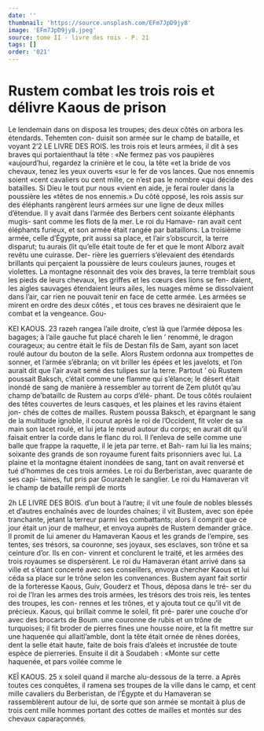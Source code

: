 ```yaml
---
date: ''
thumbnail: 'https://source.unsplash.com/EFm7JpD9jy8'
image: 'EFm7JpD9jy8.jpeg'
source: tome II - livre des rois - P. 21
tags: []
order: '021'
---
```


# Rustem combat les trois rois et délivre Kaous de prison

Le lendemain dans on disposa les troupes; des deux côtés on arbora les étendards. Tehemten con-
duisit son armée sur le champ de bataille, et voyant
2’2 LE LIVRE DES ROIS.
les trois rois et leurs armées, il dit à ses braves qui portaienthaut la tête : «Ne fermez pas vos paupières «aujourd’hui, regardez la crinière et le cou, la tête
«et la bride de vos chevaux, tenez les yeux ouverts «sur le fer de vos lances. Que nos ennemis soient «cent cavaliers ou cent mille, ce n’est pas le nombre
«qui décide des batailles. Si Dieu le tout pur nous «vient en aide, je ferai rouler dans la poussière les «têtes de nos ennemis.» Du côté opposé, les rois
assis sur des éléphants rangèrent leurs armées sur
une ligne de deux milles d’étendue. Il y avait dans l’armée des Berbers cent soixante éléphants mugis-
sant comme les flots de la mer. Le roi du Hamave- ran avait cent éléphants furieux, et son armée était
rangée par bataillons. La troisième armée, celle
d’Égypte, prit aussi sa place, et l’air s’obscurcit, la
terre disparut; tu aurais (lit qu’elle était toute de fer
et que le mont Alborz avait revêtu une cuirasse. Der- rière les guerriers s’élevaient des étendards brillants
qui perçaient la poussière de leurs couleurs jaunes, rouges et violettes. La montagne résonnait des voix
des braves, la terre tremblait sous les pieds de leurs chevaux, les griffes et les cœurs des lions se fen- daient, les aigles sauvages étendaient leurs ailes, les nuages même se dissolvaient dans l’air, car rien
ne pouvait tenir en face de cette armée. Les armées se mirent en ordre des deux côtés , et tous ces braves ne désiraient que le combat et la vengeance. Gou-

KEI KAOUS. 23 razeh rangea l’aile droite, c’est là que l’armée déposa
les bagages; à l’aile gauche fut placé chareh le lien ’ renommé, le dragon courageux; au centre était le
fils de Destan fils de Sam, ayant son lacet roulé autour du bouton de la selle. Alors Rustem ordonna aux trompettes de sonner, et l’armée s’ébranla; on
vit briller les épées et les javelots, et l’on aurait dit
que l’air avait semé des tulipes sur la terre. Partout ’ où Rustem poussait Baksch, c’était comme une flamme qui s’élance; le désert était inondé de sang
de manière à ressembler au torrent de Zem plutôt qu’au champ de’bataillc de Rustem au corps d’élé-
phant. De tous côtés roulaient des têtes couvertes de leurs casques, et les plaines et les ravins étaient jon- chés de cottes de mailles. Rustem poussa Baksch,
et épargnant le sang de la multitude ignoble, il courut après le roi de l’Occident, fit voler de sa main son lacet roulé, et lui jeta le nœud autour du corps; en aurait dit qu’il faisait entrer la corde dans
le flanc du roi. Il l’enleva de selle comme une balle que frappe la raquette, il le jeta par terre. et Bah- ram lui lia les mains; soixante des grands de son royaume furent faits prisonniers avec lui. La plaine et la montagne étaient inondées de sang, tant on
avait renversé et tué d’hommes de ces trois armées.
Le roi du Berberistan, avec quarante de ses capi- taines, fut pris par Gourazeh le sanglier. Le roi du Hamaveran vit le champ de bataille rempli de morts

2h LE LIVRE DES BOIS.
d’un bout à l’autre; il vit une foule de nobles blessés
et d’autres enchaînés avec de lourdes chaînes; il
vit Bustem, avec son épée tranchante, jetant la
terreur parmi les combattants; alors il comprit que
ce jour était un jour de malheur, et envoya auprès de
Rustem demander grâce. Il promit de lui amener du
Hamaveran Kaous et les grands de l’empire, ses
tentes, ses trésors, sa couronne, ses joyaux, ses esclaves, son trône et sa ceinture d’or. Ils en con-
vinrent et conclurent le traité, et les armées des trois royaumes se dispersèrent.
Le roi du Hamaveran étant arrivé dans sa ville et s’étant concerté avec ses conseillers, envoya chercher
Kaous et lui céda sa place sur le trône selon les convenances. Bustem ayant fait sortir de la forteresse Kaous, Guiv, Gouderz et Thous, déposa dans le tré-
ser du roi de l’Iran les armes des trois armées, les trésors des trois reis, les tentes des troupes, les con- rennes et les trônes, et y ajouta tout ce qu’il vit de précieux. Kaous, qui brillait comme le soleil, fit pré- parer une couche d’or avec des brocarts de Boum. une couronne de rubis et un trône de turquoises; il fit broder de pierres fines une housse noire, et la fit mettre sur une haquenée qui allaitl’amble, dont
la tête était ornée de rênes dorées, dent la selle était
haute, faite de bois frais d’aleès et incrustée de toute espèce de pierreries. Ensuite il dit à Soudabeh : «Monte sur cette haquenée, et pars voilée comme le

KEÎ KAOUS. 25
x soleil quand il marche alu-dessous de la terre. a Après
toutes ces conquêtes, il ramena ses troupes de la ville dans le camp, et cent mille cavaliers du Berberistan, de l’Égypte et du Hamaveran se rassemblèrent autour
de lui, de sorte que son armée se montait à plus de trois cent mille hommes portant des cottes de mailles et montés sur des chevaux caparaçonnés.
